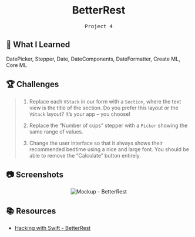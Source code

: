 <div align="center">
  <h1>BetterRest</h1>
  <samp>Project 4</samp>
  <br/>
</div>

## 📝 What I Learned

DatePicker, Stepper, Date, DateComponents, DateFormatter, Create ML, Core ML

## 🏆 Challenges

> 1. Replace each `VStack` in our form with a `Section`, where the text view is the title of the section. Do you prefer this layout or the `VStack` layout? It’s your app – you choose!
>
> 2. Replace the “Number of cups” stepper with a `Picker` showing the same range of values.
>
> 3. Change the user interface so that it always shows their recommended bedtime using a nice and large font. You should be able to remove the “Calculate” button entirely.

## 📷 Screenshots

<div align="center">

![Mockup - BetterRest](https://github.com/Hoon94/100-Days-of-SwiftUI/assets/43189761/f9fb9e9b-676b-42d6-8f8a-4726f386fc7f)

</div>

## 📚 Resources

- [Hacking with Swift - BetterRest](https://www.hackingwithswift.com/books/ios-swiftui/betterrest-wrap-up)
